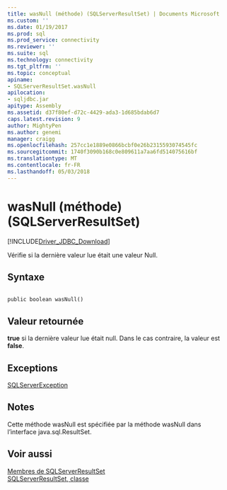 ```yaml
---
title: wasNull (méthode) (SQLServerResultSet) | Documents Microsoft
ms.custom: ''
ms.date: 01/19/2017
ms.prod: sql
ms.prod_service: connectivity
ms.reviewer: ''
ms.suite: sql
ms.technology: connectivity
ms.tgt_pltfrm: ''
ms.topic: conceptual
apiname:
- SQLServerResultSet.wasNull
apilocation:
- sqljdbc.jar
apitype: Assembly
ms.assetid: d37f80ef-d72c-4429-ada3-1d685bdab6d7
caps.latest.revision: 9
author: MightyPen
ms.author: genemi
manager: craigg
ms.openlocfilehash: 257cc1e1889e0866bcbf0e26b2315593074545fc
ms.sourcegitcommit: 1740f3090b168c0e809611a7aa6fd514075616bf
ms.translationtype: MT
ms.contentlocale: fr-FR
ms.lasthandoff: 05/03/2018
---
```

# <a name="wasnull-method-sqlserverresultset"></a>wasNull (méthode) (SQLServerResultSet)
[!INCLUDE[Driver_JDBC_Download](../../../includes/driver_jdbc_download.md)]

  Vérifie si la dernière valeur lue était une valeur Null.  
  
## <a name="syntax"></a>Syntaxe  
  
```  
  
public boolean wasNull()  
```  
  
## <a name="return-value"></a>Valeur retournée  
 **true** si la dernière valeur lue était null. Dans le cas contraire, la valeur est **false**.  
  
## <a name="exceptions"></a>Exceptions  
 [SQLServerException](../../../connect/jdbc/reference/sqlserverexception-class.md)  
  
## <a name="remarks"></a>Notes  
 Cette méthode wasNull est spécifiée par la méthode wasNull dans l’interface java.sql.ResultSet.  
  
## <a name="see-also"></a>Voir aussi  
 [Membres de SQLServerResultSet](../../../connect/jdbc/reference/sqlserverresultset-members.md)   
 [SQLServerResultSet, classe](../../../connect/jdbc/reference/sqlserverresultset-class.md)  
  
  
